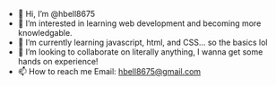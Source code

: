 - 👋 Hi, I’m @hbell8675
- 👀 I’m interested in learning web development and becoming more knowledgable.
- 🌱 I’m currently learning javascript, html, and CSS... so the basics lol
- 💞️ I’m looking to collaborate on literally anything, I wanna get some hands on experience!
- 📫 How to reach me Email: hbell8675@gmail.com

<!---
hbell8675/hbell8675 is a ✨ special ✨ repository because its `README.md` (this file) appears on your GitHub profile.
You can click the Preview link to take a look at your changes.
--->
